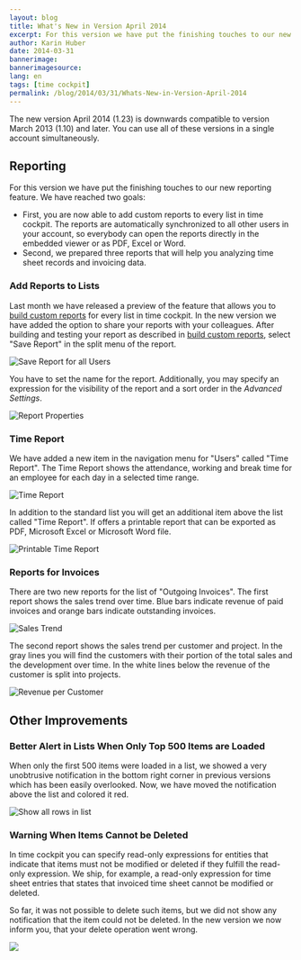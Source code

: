 ```yaml
---
layout: blog
title: What's New in Version April 2014
excerpt: For this version we have put the finishing touches to our new reporting feature. We have reached two goals -  First, you are now able to add custom reports to every list in time cockpit. The reports are automatically synchronized to all other users in your account, so everybody can open the reports directly in the embedded viewer or as PDF, Excel or Word. Second, we prepared three reports that will help you analyzing time sheet records and invoicing data.
author: Karin Huber
date: 2014-03-31
bannerimage: 
bannerimagesource: 
lang: en
tags: [time cockpit]
permalink: /blog/2014/03/31/Whats-New-in-Version-April-2014
---
```


<p>The new version April 2014 (1.23) is downwards compatible to version March 2013 (1.10) and later. You can use all of these versions in a single account simultaneously.</p><h2>Reporting</h2><p>For this version we have put the finishing touches to our new reporting feature. We have reached two goals:</p><ul>
  <li>First, you are now able to add custom reports to every list in time cockpit. The reports are automatically synchronized to all other users in your account, so everybody can open the reports directly in the embedded viewer or as PDF, Excel or Word.</li>
  <li>Second, we prepared three reports that will help you analyzing time sheet records and invoicing data.</li>
</ul><h3>Add Reports to Lists</h3><p>Last month we have released a preview of the feature that allows you to <a href="http://www.timecockpit.com/blog/2014/02/27/Building-Custom-Reports-in-Time-Cockpit" title="Build custom reports in time cockpit">build custom reports</a> for every list in time cockpit. In the new version we have added the option to share your reports with your colleagues. After building and testing your report as described in <a title="Build custom reports in time cockpit" href="http://www.timecockpit.com/blog/2014/02/27/Building-Custom-Reports-in-Time-Cockpit">build custom reports</a>, select "Save Report" in the split menu of the report.</p><p>
  <img title="Save Report for all Users" src="{{site.baseurl}}/content/images/blog/2014/03/save-report.png" alt="Save Report for all Users" />
</p><p>You have to set the name for the report. Additionally, you may specify an expression for the visibility of the report and a sort order in the <em>Advanced Settings</em>.</p><p>
  <img title="Report Properties" src="{{site.baseurl}}/content/images/blog/2014/03/report-properties.png" alt="Report Properties" />
</p><h3>Time Report</h3><p>We have added a new item in the navigation menu for "Users" called "Time Report". The Time Report shows the attendance, working and break time for an employee for each day in a selected time range. </p><p>
  <img title="Time Report" src="{{site.baseurl}}/content/images/blog/2014/03/time-report-list.png" alt="Time Report" />
</p><p>In addition to the standard list you will get an additional item above the list called "Time Report". If offers a printable report that can be exported as PDF, Microsoft Excel or Microsoft Word file.</p><p>
  <img title="Printable Time Report" src="{{site.baseurl}}/content/images/blog/2014/03/time-report.png" alt="Printable Time Report" />
</p><h3>Reports for Invoices</h3><p>There are two new reports for the list of "Outgoing Invoices". The first report shows the sales trend over time. Blue bars indicate revenue of paid invoices and orange bars indicate outstanding invoices.</p><p>
  <img title="Sales Trend" src="{{site.baseurl}}/content/images/blog/2014/03/sales-trend.png" alt="Sales Trend" />
</p><p>The second report shows the sales trend per customer and project. In the gray lines you will find the customers with their portion of the total sales and the development over time. In the white lines below the revenue of the customer is split into projects.</p><p>
  <img title="Revenue per Customer" src="{{site.baseurl}}/content/images/blog/2014/03/revenue-per-customer.png" alt="Revenue per Customer" />
</p><h2>Other Improvements</h2><h3>Better Alert in Lists When Only Top 500 Items are Loaded
<br /></h3><p>When only the first 500 items were loaded in a list, we showed a very unobtrusive notification in the bottom right corner in previous versions which has been easily overlooked. Now, we have moved the notification above the list and colored it red.</p><p>
  <img title="Show all rows in list" src="{{site.baseurl}}/content/images/blog/2014/03/show-all-rows.png" alt="Show all rows in list" />
</p><h3>Warning When Items Cannot be Deleted</h3><p>In time cockpit you can specify read-only expressions for entities that indicate that items must not be modified or deleted if they fulfill the read-only expression. We ship, for example, a read-only expression for time sheet entries that states that invoiced time sheet cannot be modified or deleted.</p><p>So far, it was not possible to delete such items, but we did not show any notification that the item could not be deleted. In the new version we now inform you, that your delete operation went wrong.</p><p>
  <img src="{{site.baseurl}}/content/images/blog/2014/03/delete-not-possible-warning.png" />
</p>